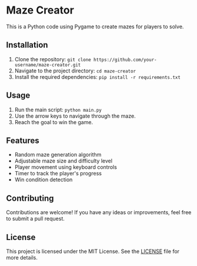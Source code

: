 # Maze Creator

This is a Python code using Pygame to create mazes for players to solve.

## Installation

1. Clone the repository: `git clone https://github.com/your-username/maze-creator.git`
2. Navigate to the project directory: `cd maze-creator`
3. Install the required dependencies: `pip install -r requirements.txt`

## Usage

1. Run the main script: `python main.py`
2. Use the arrow keys to navigate through the maze.
3. Reach the goal to win the game.

## Features

- Random maze generation algorithm
- Adjustable maze size and difficulty level
- Player movement using keyboard controls
- Timer to track the player's progress
- Win condition detection

## Contributing

Contributions are welcome! If you have any ideas or improvements, feel free to submit a pull request.

## License

This project is licensed under the MIT License. See the [LICENSE](LICENSE) file for more details.
